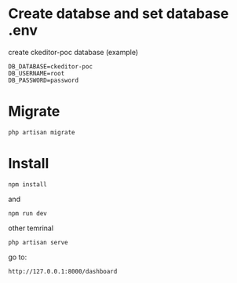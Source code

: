 # Create databse and set database .env

create ckeditor-poc database (example)

```
DB_DATABASE=ckeditor-poc
DB_USERNAME=root
DB_PASSWORD=password
```

# Migrate

```
php artisan migrate
```

# Install

```
npm install
```

and

```
npm run dev
```

other temrinal

```
php artisan serve
```

go to:

```
http://127.0.0.1:8000/dashboard
```

